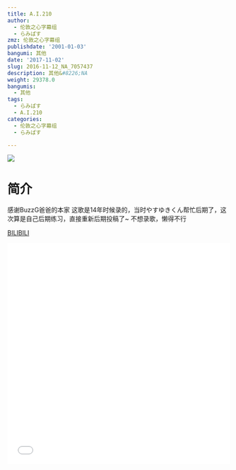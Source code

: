 ```yaml
---
title: A.I.210
author:
  - 伦敦之心字幕组
  - らみぱす
zmz: 伦敦之心字幕组
publishdate: '2001-01-03'
bangumi: 其他
date: '2017-11-02'
slug: 2016-11-12_NA_7057437
description: 其他&#8226;NA
weight: 29378.0
bangumis:
  - 其他
tags:
  - らみぱす
  - A.I.210
categories:
  - 伦敦之心字幕组
  - らみぱす

---
```

![](https://i.imgur.com/tK8ho3A.png)
# 简介  
感谢BuzzG爸爸的本家
这歌是14年时候录的，当时やすゆきくん帮忙后期了，这次算是自己后期练习，直接重新后期投稿了~
不想录歌，懒得不行

  [BILIBILI](https://www.bilibili.com/video/av7057437/)

  <iframe src="//www.bilibili.com/html/html5player.html?cid=11506079&aid=7057437" width="100%" height="500" frameborder="0" allowfullscreen="allowfullscreen"></iframe>
